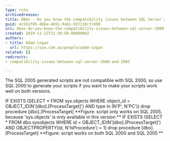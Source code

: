 ```yaml
---
type: rule
archivedreason: 
title: DBAs - Do you know the compatibility issues between SQL Server 2000 and 2005?
guid: 4c551f85-4bbe-4b91-9a61-937119cfcb99
uri: dbas-do-you-know-the-compatibility-issues-between-sql-server-2000-and-2005
created: 2019-11-22T21:30:50.0000000Z
authors:
- title: Adam Cogan
  url: https://ssw.com.au/people/adam-cogan
related: []
redirects:
- compatibility-issues-between-sql-server-2000-and-2005

---
```


The SQL 2005 generated scripts are not compatible with SQL 2000, so use SQL 2000 to generate your scripts if you want to make your scripts work well on both versions.

<!--endintro-->

IF EXISTS (SELECT \* FROM sys.objects WHERE object\_id = OBJECT\_ID(N'[dbo].[ProcessTarget]') AND type in (N'P', N'PC'))
drop procedure [dbo].[ProcessTarget]
 **Figure: script only works on SQL 2005, because 'sys.objects' is only available in this version
** 
IF EXISTS (SELECT \* FROM dbo.sysobjects WHERE id = OBJECT\_ID(N'[dbo].[ProcessTarget]') AND OBJECTPROPERTY(id, N'IsProcedure') = 1)
drop procedure [dbo].[ProcessTarget]
 **Figure: script works on both SQL 2000 and SQL 2005
**

